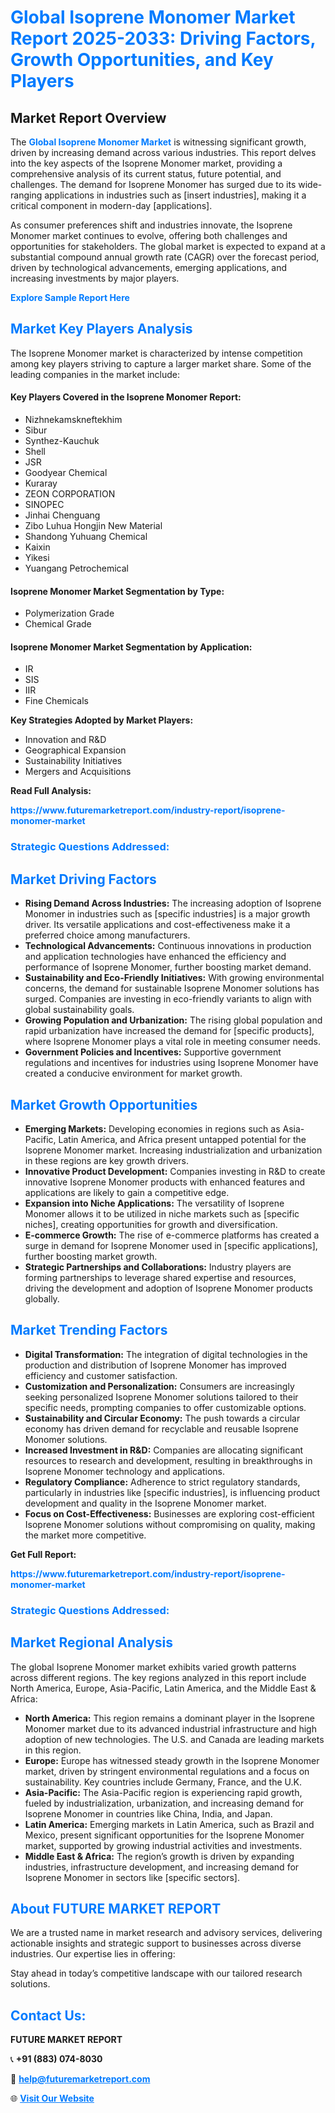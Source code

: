 <h1 style="color: #007BFF;">Global Isoprene Monomer Market Report 2025-2033: Driving Factors, Growth Opportunities, and Key Players</h1>

<section id="overview">
<h2>Market Report Overview</h2>
<p>The <a href="https://www.futuremarketreport.com/industry-report/isoprene-monomer-market" style="color: #007BFF; text-decoration: none;"><strong>Global Isoprene Monomer Market</strong></a> is witnessing significant growth, driven by increasing demand across various industries. This report delves into the key aspects of the Isoprene Monomer market, providing a comprehensive analysis of its current status, future potential, and challenges. The demand for Isoprene Monomer has surged due to its wide-ranging applications in industries such as [insert industries], making it a critical component in modern-day [applications].</p>
<p>As consumer preferences shift and industries innovate, the Isoprene Monomer market continues to evolve, offering both challenges and opportunities for stakeholders. The global market is expected to expand at a substantial compound annual growth rate (CAGR) over the forecast period, driven by technological advancements, emerging applications, and increasing investments by major players.</p>
</section>

<section id="overview">
<p><a href="https://www.futuremarketreport.com/request-sample/reportId=104256" style="color: #007BFF; text-decoration: none;"><strong>Explore Sample Report Here</strong></a></p>
</section>

<section id="key-players">
<h2 style="color: #007BFF;">Market Key Players Analysis</h2>
<p>The Isoprene Monomer market is characterized by intense competition among key players striving to capture a larger market share. Some of the leading companies in the market include:</p>
<h4>Key Players Covered in the Isoprene Monomer Report:</h4>
<ul><li>Nizhnekamskneftekhim</li><li>Sibur</li><li>Synthez-Kauchuk</li><li>Shell</li><li>JSR</li><li>Goodyear Chemical</li><li>Kuraray</li><li>ZEON CORPORATION</li><li>SINOPEC</li><li>Jinhai Chenguang</li><li>Zibo Luhua Hongjin New Material</li><li>Shandong Yuhuang Chemical</li><li>Kaixin</li><li>Yikesi</li><li>Yuangang Petrochemical</li></ul>
<h4>Isoprene Monomer Market Segmentation by Type:</h4>
<ul><li>Polymerization Grade</li><li>Chemical Grade</li></ul>

<h4>Isoprene Monomer Market Segmentation by Application:</h4>
<ul><li>IR</li><li>SIS</li><li>IIR</li><li>Fine Chemicals</li></ul>
<p><strong>Key Strategies Adopted by Market Players:</strong></p>
<ul>
<li>Innovation and R&D</li>
<li>Geographical Expansion</li>
<li>Sustainability Initiatives</li>
<li>Mergers and Acquisitions</li>
</ul>
</section>

<section>
<p><strong>Read Full Analysis: </strong></p><a href="https://www.futuremarketreport.com/industry-report/isoprene-monomer-market" style="color: #007BFF; text-decoration: none;"><strong>https://www.futuremarketreport.com/industry-report/isoprene-monomer-market</strong></a>
<h3 style="color: #007BFF;">Strategic Questions Addressed:</h3>
</section>

<section id="driving-factors">
<h2 style="color: #007BFF;">Market Driving Factors</h2>
<ul>
<li><strong>Rising Demand Across Industries:</strong> The increasing adoption of Isoprene Monomer in industries such as [specific industries] is a major growth driver. Its versatile applications and cost-effectiveness make it a preferred choice among manufacturers.</li>
<li><strong>Technological Advancements:</strong> Continuous innovations in production and application technologies have enhanced the efficiency and performance of Isoprene Monomer, further boosting market demand.</li>
<li><strong>Sustainability and Eco-Friendly Initiatives:</strong> With growing environmental concerns, the demand for sustainable Isoprene Monomer solutions has surged. Companies are investing in eco-friendly variants to align with global sustainability goals.</li>
<li><strong>Growing Population and Urbanization:</strong> The rising global population and rapid urbanization have increased the demand for [specific products], where Isoprene Monomer plays a vital role in meeting consumer needs.</li>
<li><strong>Government Policies and Incentives:</strong> Supportive government regulations and incentives for industries using Isoprene Monomer have created a conducive environment for market growth.</li>
</ul>
</section>

<section id="growth-opportunities">
<h2 style="color: #007BFF;">Market Growth Opportunities</h2>
<ul>
<li><strong>Emerging Markets:</strong> Developing economies in regions such as Asia-Pacific, Latin America, and Africa present untapped potential for the Isoprene Monomer market. Increasing industrialization and urbanization in these regions are key growth drivers.</li>
<li><strong>Innovative Product Development:</strong> Companies investing in R&D to create innovative Isoprene Monomer products with enhanced features and applications are likely to gain a competitive edge.</li>
<li><strong>Expansion into Niche Applications:</strong> The versatility of Isoprene Monomer allows it to be utilized in niche markets such as [specific niches], creating opportunities for growth and diversification.</li>
<li><strong>E-commerce Growth:</strong> The rise of e-commerce platforms has created a surge in demand for Isoprene Monomer used in [specific applications], further boosting market growth.</li>
<li><strong>Strategic Partnerships and Collaborations:</strong> Industry players are forming partnerships to leverage shared expertise and resources, driving the development and adoption of Isoprene Monomer products globally.</li>
</ul>
</section>

<section id="trending-factors">
<h2 style="color: #007BFF;">Market Trending Factors</h2>
<ul>
<li><strong>Digital Transformation:</strong> The integration of digital technologies in the production and distribution of Isoprene Monomer has improved efficiency and customer satisfaction.</li>
<li><strong>Customization and Personalization:</strong> Consumers are increasingly seeking personalized Isoprene Monomer solutions tailored to their specific needs, prompting companies to offer customizable options.</li>
<li><strong>Sustainability and Circular Economy:</strong> The push towards a circular economy has driven demand for recyclable and reusable Isoprene Monomer solutions.</li>
<li><strong>Increased Investment in R&D:</strong> Companies are allocating significant resources to research and development, resulting in breakthroughs in Isoprene Monomer technology and applications.</li>
<li><strong>Regulatory Compliance:</strong> Adherence to strict regulatory standards, particularly in industries like [specific industries], is influencing product development and quality in the Isoprene Monomer market.</li>
<li><strong>Focus on Cost-Effectiveness:</strong> Businesses are exploring cost-efficient Isoprene Monomer solutions without compromising on quality, making the market more competitive.</li>
</ul>
</section>

<section>
<p><strong>Get Full Report: </strong></p><a href="https://www.futuremarketreport.com/industry-report/isoprene-monomer-market" style="color: #007BFF; text-decoration: none;"><strong>https://www.futuremarketreport.com/industry-report/isoprene-monomer-market</strong></a>
<h3 style="color: #007BFF;">Strategic Questions Addressed:</h3>
</section>


<section id="regional-analysis">
<h2 style="color: #007BFF;">Market Regional Analysis</h2>
<p>The global Isoprene Monomer market exhibits varied growth patterns across different regions. The key regions analyzed in this report include North America, Europe, Asia-Pacific, Latin America, and the Middle East & Africa:</p>
<ul>
<li><strong>North America:</strong> This region remains a dominant player in the Isoprene Monomer market due to its advanced industrial infrastructure and high adoption of new technologies. The U.S. and Canada are leading markets in this region.</li>
<li><strong>Europe:</strong> Europe has witnessed steady growth in the Isoprene Monomer market, driven by stringent environmental regulations and a focus on sustainability. Key countries include Germany, France, and the U.K.</li>
<li><strong>Asia-Pacific:</strong> The Asia-Pacific region is experiencing rapid growth, fueled by industrialization, urbanization, and increasing demand for Isoprene Monomer in countries like China, India, and Japan.</li>
<li><strong>Latin America:</strong> Emerging markets in Latin America, such as Brazil and Mexico, present significant opportunities for the Isoprene Monomer market, supported by growing industrial activities and investments.</li>
<li><strong>Middle East & Africa:</strong> The region’s growth is driven by expanding industries, infrastructure development, and increasing demand for Isoprene Monomer in sectors like [specific sectors].</li>
</ul>
</section>

<footer>
<h2 style="color: #007BFF;">About FUTURE MARKET REPORT</h2>
<p>We are a trusted name in market research and advisory services, delivering actionable insights and strategic support to businesses across diverse industries. Our expertise lies in offering:</p>

<p>Stay ahead in today’s competitive landscape with our tailored research solutions.</p>

<h2 style="color: #007BFF;">Contact Us:</h2>
<p><strong>FUTURE MARKET REPORT</strong></p>
<p>📞 <strong>+91 (883) 074-8030</strong></p>
<p>📧 <strong><a href="mailto:help@futuremarketreport.com" style="color: #007BFF;">help@futuremarketreport.com</a></strong></p>
<p>🌐 <strong><a href="https://www.futuremarketreport.com/" style="color: #007BFF;">Visit Our Website</a></strong></p>
</footer>